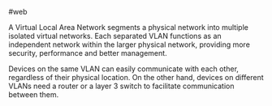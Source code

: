 #web

A Virtual Local Area Network segments a physical network into multiple isolated virtual networks. Each separated VLAN functions as an independent network within the larger physical network, providing more security, performance and better management.

Devices on the same VLAN can easily communicate with each other, regardless of their physical location. On the other hand, devices on different VLANs need a router or a layer 3 switch to facilitate communication between them.
